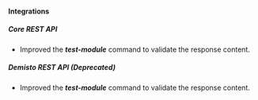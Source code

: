 
#### Integrations

##### Core REST API
- Improved the ***test-module*** command to validate the response content.

##### Demisto REST API (Deprecated)
- Improved the ***test-module*** command to validate the response content.
